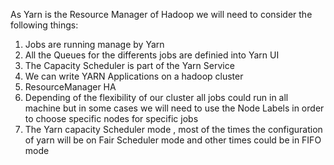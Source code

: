 
As Yarn is the Resource Manager of Hadoop we will need to consider the following things:
  
  1. Jobs are running manage by Yarn
  2. All the Queues for the differents jobs are definied into Yarn UI
  3. The Capacity Scheduler is part of the Yarn Service
  4. We can write YARN Applications on a hadoop cluster
  5. ResourceManager HA
  6. Depending of the flexibility of our cluster all jobs could run in all machine but in some cases we will need to use the Node Labels in order to choose specific nodes for specific jobs
  7. The Yarn capacity Scheduler mode , most of the times the configuration of yarn will be on Fair Scheduler mode and other times could be in FIFO mode


